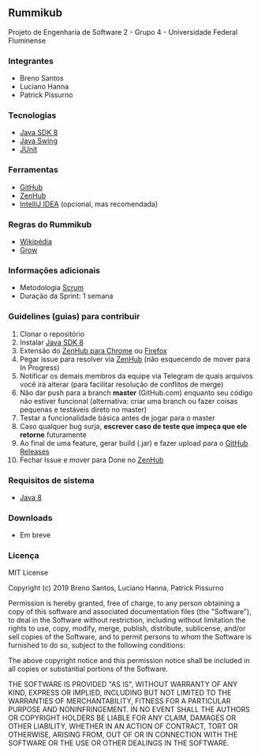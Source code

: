 ## Rummikub
Projeto de Engenharia de Software 2 - Grupo 4 - Universidade Federal Fluminense

### Integrantes
- Breno Santos
- Luciano Hanna
- Patrick Pissurno

### Tecnologias
- [Java SDK 8](https://www.oracle.com/technetwork/java/javase/downloads/jdk8-downloads-2133151.html)
- [Java Swing](https://www.guru99.com/java-swing-gui.html)
- [JUnit](https://www.tutorialspoint.com/junit/)

### Ferramentas
- [GitHub](https://github.com/)
- [ZenHub](https://www.zenhub.com/)
- [IntelliJ IDEA](https://www.jetbrains.com/idea/) (opcional, mas recomendada)

### Regras do Rummikub
- [Wikipédia](https://pt.wikipedia.org/wiki/Rummikub)
- [Grow](http://www.growgames.com.br/Content/Files/Grow_Rummikub_Regras.pdf)

### Informações adicionais
- Metodologia [Scrum](https://www.desenvolvimentoagil.com.br/scrum/)
- Duração da Sprint: 1 semana

### Guidelines (guias) para contribuir
1. Clonar o repositório
2. Instalar [Java SDK 8](https://www.oracle.com/technetwork/java/javase/downloads/jdk8-downloads-2133151.html)
3. Extensão do [ZenHub para Chrome](https://chrome.google.com/webstore/detail/zenhub-for-github/ogcgkffhplmphkaahpmffcafajaocjbd?hl=en-US) ou [Firefox](https://www.zenhub.com/extension)
4. Pegar issue para resolver via [ZenHub](https://www.zenhub.com/) (não esquecendo de mover para In Progress)
5. Notificar os demais membros da equipe via Telegram de quais arquivos você irá alterar (para facilitar resolução de conflitos de merge)
6. Não dar push para a branch **master** (GitHub.com) enquanto seu código não estiver funcional (alternativa: criar uma branch ou fazer coisas pequenas e testáveis direto no master)
7. Testar a funcionalidade básica antes de jogar para o master
8. Caso qualquer bug surja, **escrever caso de teste que impeça que ele retorne** futuramente
9. Ao final de uma feature, gerar build (.jar) e fazer upload para o [GitHub Releases](https://github.com/patrickpissurno/rummikub/releases)
10. Fechar Issue e mover para Done no [ZenHub](https://www.zenhub.com/)

### Requisitos de sistema
- [Java 8](https://www.oracle.com/technetwork/java/javase/downloads/jre8-downloads-2133155.html)

### Downloads
- Em breve

### Licença
MIT License

Copyright (c) 2019 Breno Santos, Luciano Hanna, Patrick Pissurno

Permission is hereby granted, free of charge, to any person obtaining a copy
of this software and associated documentation files (the "Software"), to deal
in the Software without restriction, including without limitation the rights
to use, copy, modify, merge, publish, distribute, sublicense, and/or sell
copies of the Software, and to permit persons to whom the Software is
furnished to do so, subject to the following conditions:

The above copyright notice and this permission notice shall be included in all
copies or substantial portions of the Software.

THE SOFTWARE IS PROVIDED "AS IS", WITHOUT WARRANTY OF ANY KIND, EXPRESS OR
IMPLIED, INCLUDING BUT NOT LIMITED TO THE WARRANTIES OF MERCHANTABILITY,
FITNESS FOR A PARTICULAR PURPOSE AND NONINFRINGEMENT. IN NO EVENT SHALL THE
AUTHORS OR COPYRIGHT HOLDERS BE LIABLE FOR ANY CLAIM, DAMAGES OR OTHER
LIABILITY, WHETHER IN AN ACTION OF CONTRACT, TORT OR OTHERWISE, ARISING FROM,
OUT OF OR IN CONNECTION WITH THE SOFTWARE OR THE USE OR OTHER DEALINGS IN THE
SOFTWARE.
